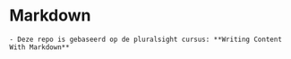 # Markdown

    - Deze repo is gebaseerd op de pluralsight cursus: **Writing Content With Markdown**